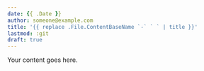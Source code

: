 ```yaml
---
date: {{ .Date }}
author: someone@example.com
title: '{{ replace .File.ContentBaseName `-` ` ` | title }}'
lastmod: :git
draft: true
---
```


Your content goes here.
